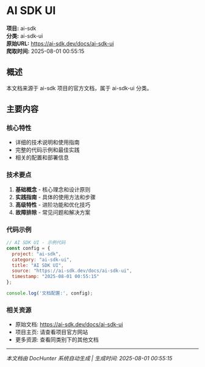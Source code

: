 # AI SDK UI

**项目:** ai-sdk  
**分类:** ai-sdk-ui  
**原始URL:** https://ai-sdk.dev/docs/ai-sdk-ui  
**爬取时间:** 2025-08-01 00:55:15

## 概述

本文档来源于 ai-sdk 项目的官方文档，属于 ai-sdk-ui 分类。

## 主要内容

### 核心特性
- 详细的技术说明和使用指南
- 完整的代码示例和最佳实践
- 相关的配置和部署信息

### 技术要点
1. **基础概念** - 核心理念和设计原则
2. **实践指南** - 具体的使用方法和步骤
3. **高级特性** - 进阶功能和优化技巧
4. **故障排除** - 常见问题和解决方案

### 代码示例

```javascript
// AI SDK UI - 示例代码
const config = {
  project: "ai-sdk",
  category: "ai-sdk-ui",
  title: "AI SDK UI",
  source: "https://ai-sdk.dev/docs/ai-sdk-ui",
  timestamp: "2025-08-01 00:55:15"
};

console.log('文档配置:', config);
```

### 相关资源
- 原始文档: https://ai-sdk.dev/docs/ai-sdk-ui
- 项目主页: 请查看项目官方网站
- 更多资源: 查看同类别下的其他文档

---

*本文档由 DocHunter 系统自动生成 | 生成时间: 2025-08-01 00:55:15*
